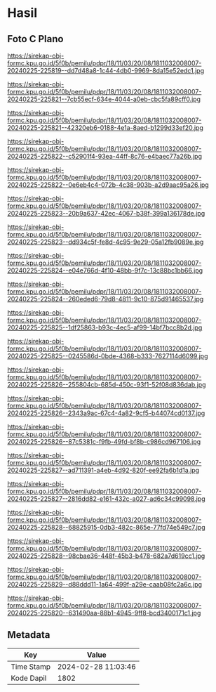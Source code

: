 # Hasil

## Foto C Plano

https://sirekap-obj-formc.kpu.go.id/5f0b/pemilu/pdpr/18/11/03/20/08/1811032008007-20240225-225819--dd7d48a8-1c44-4db0-9969-8da15e52edc1.jpg

https://sirekap-obj-formc.kpu.go.id/5f0b/pemilu/pdpr/18/11/03/20/08/1811032008007-20240225-225821--7cb55ecf-634e-4044-a0eb-cbc5fa89cff0.jpg

https://sirekap-obj-formc.kpu.go.id/5f0b/pemilu/pdpr/18/11/03/20/08/1811032008007-20240225-225821--42320eb6-0188-4e1a-8aed-b1299d33ef20.jpg

https://sirekap-obj-formc.kpu.go.id/5f0b/pemilu/pdpr/18/11/03/20/08/1811032008007-20240225-225822--c52901f4-93ea-44ff-8c76-e4baec77a26b.jpg

https://sirekap-obj-formc.kpu.go.id/5f0b/pemilu/pdpr/18/11/03/20/08/1811032008007-20240225-225822--0e6eb4c4-072b-4c38-903b-a2d9aac95a26.jpg

https://sirekap-obj-formc.kpu.go.id/5f0b/pemilu/pdpr/18/11/03/20/08/1811032008007-20240225-225823--20b9a637-42ec-4067-b38f-399a136178de.jpg

https://sirekap-obj-formc.kpu.go.id/5f0b/pemilu/pdpr/18/11/03/20/08/1811032008007-20240225-225823--dd934c5f-fe8d-4c95-9e29-05a12fb9089e.jpg

https://sirekap-obj-formc.kpu.go.id/5f0b/pemilu/pdpr/18/11/03/20/08/1811032008007-20240225-225824--e04e766d-4f10-48bb-9f7c-13c88bc1bb66.jpg

https://sirekap-obj-formc.kpu.go.id/5f0b/pemilu/pdpr/18/11/03/20/08/1811032008007-20240225-225824--260eded6-79d8-4811-9c10-875d91465537.jpg

https://sirekap-obj-formc.kpu.go.id/5f0b/pemilu/pdpr/18/11/03/20/08/1811032008007-20240225-225825--1df25863-b93c-4ec5-af99-14bf7bcc8b2d.jpg

https://sirekap-obj-formc.kpu.go.id/5f0b/pemilu/pdpr/18/11/03/20/08/1811032008007-20240225-225825--0245586d-0bde-4368-b333-7627114d6099.jpg

https://sirekap-obj-formc.kpu.go.id/5f0b/pemilu/pdpr/18/11/03/20/08/1811032008007-20240225-225826--255804cb-685d-450c-93f1-52f08d836dab.jpg

https://sirekap-obj-formc.kpu.go.id/5f0b/pemilu/pdpr/18/11/03/20/08/1811032008007-20240225-225826--2343a9ac-67c4-4a82-9cf5-b44074cd0137.jpg

https://sirekap-obj-formc.kpu.go.id/5f0b/pemilu/pdpr/18/11/03/20/08/1811032008007-20240225-225826--87c5381c-f9fb-49fd-bf8b-c986cd967106.jpg

https://sirekap-obj-formc.kpu.go.id/5f0b/pemilu/pdpr/18/11/03/20/08/1811032008007-20240225-225827--ad711391-a4eb-4d92-820f-ee92fa6b1d1a.jpg

https://sirekap-obj-formc.kpu.go.id/5f0b/pemilu/pdpr/18/11/03/20/08/1811032008007-20240225-225827--2816dd82-e161-432c-a027-ad6c34c99098.jpg

https://sirekap-obj-formc.kpu.go.id/5f0b/pemilu/pdpr/18/11/03/20/08/1811032008007-20240225-225828--68825915-0db3-482c-865e-77fd74e549c7.jpg

https://sirekap-obj-formc.kpu.go.id/5f0b/pemilu/pdpr/18/11/03/20/08/1811032008007-20240225-225828--98cbae36-448f-45b3-b478-682a7d619cc1.jpg

https://sirekap-obj-formc.kpu.go.id/5f0b/pemilu/pdpr/18/11/03/20/08/1811032008007-20240225-225829--d88ddd11-1a64-499f-a29e-caab08fc2a6c.jpg

https://sirekap-obj-formc.kpu.go.id/5f0b/pemilu/pdpr/18/11/03/20/08/1811032008007-20240225-225820--631490aa-88b1-4945-9ff8-bcd3400171c1.jpg


## Metadata

| Key        | Value               |
| ---------- | ------------------- |
| Time Stamp | 2024-02-28 11:03:46 |
| Kode Dapil | 1802                |



